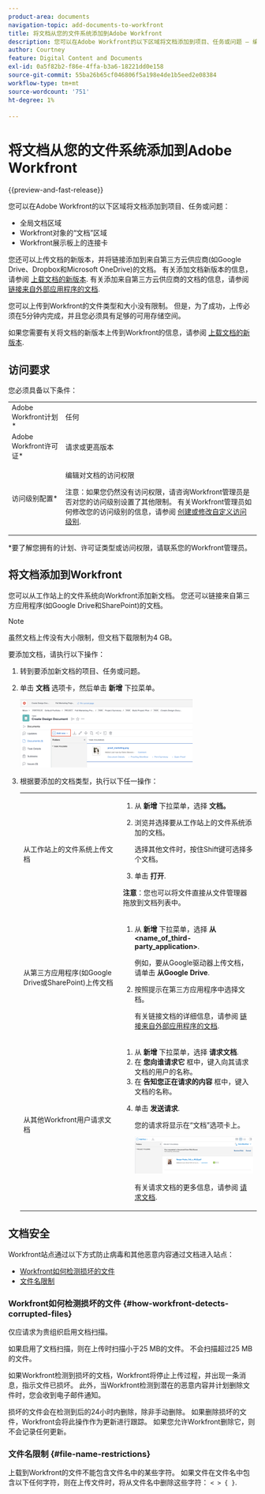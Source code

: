 ```yaml
---
product-area: documents
navigation-topic: add-documents-to-workfront
title: 将文档从您的文件系统添加到Adobe Workfront
description: 您可以在Adobe Workfront的以下区域将文档添加到项目、任务或问题 — 编辑我。
author: Courtney
feature: Digital Content and Documents
exl-id: 0a5f82b2-f86e-4ffa-b3a6-18221dd0e158
source-git-commit: 55ba26b65cf046806f5a198e4de1b5eed2e08384
workflow-type: tm+mt
source-wordcount: '751'
ht-degree: 1%

---
```


# 将文档从您的文件系统添加到Adobe Workfront

{{preview-and-fast-release}}

您可以在Adobe Workfront的以下区域将文档添加到项目、任务或问题：

* 全局文档区域
* Workfront对象的“文档”区域
* <span class="preview">Workfront展示板上的连接卡</span>

您还可以上传文档的新版本，并将链接添加到来自第三方云供应商(如Google Drive、Dropbox和Microsoft OneDrive)的文档。 有关添加文档新版本的信息，请参阅 [上载文档的新版本](../../documents/managing-documents/upload-new-document-version.md). 有关添加来自第三方云供应商的文档的信息，请参阅 [链接来自外部应用程序的文档](../../documents/adding-documents-to-workfront/link-documents-from-external-apps.md).

您可以上传到Workfront的文件类型和大小没有限制。 但是，为了成功，上传必须在5分钟内完成，并且您必须具有足够的可用存储空间。

如果您需要有关将文档的新版本上传到Workfront的信息，请参阅 [上载文档的新版本](../../documents/managing-documents/upload-new-document-version.md).

## 访问要求

您必须具备以下条件：

<table style="table-layout:auto"> 
 <col> 
 <col> 
 <tbody> 
  <tr> 
   <td role="rowheader">Adobe Workfront计划*</td> 
   <td> <p> 任何</p> </td> 
  </tr> 
  <tr> 
   <td role="rowheader">Adobe Workfront许可证*</td> 
   <td> <p>请求或更高版本</p> </td> 
  </tr> 
  <tr> 
   <td role="rowheader">访问级别配置*</td> 
   <td> <p>编辑对文档的访问权限</p> <p>注意：如果您仍然没有访问权限，请咨询Workfront管理员是否对您的访问级别设置了其他限制。 有关Workfront管理员如何修改您的访问级别的信息，请参阅 <a href="../../administration-and-setup/add-users/configure-and-grant-access/create-modify-access-levels.md" class="MCXref xref">创建或修改自定义访问级别</a>.</p> </td> 
  </tr> 
 </tbody> 
</table>

&#42;要了解您拥有的计划、许可证类型或访问权限，请联系您的Workfront管理员。

## 将文档添加到Workfront

您可以从工作站上的文件系统向Workfront添加新文档。 您还可以链接来自第三方应用程序(如Google Drive和SharePoint)的文档。

>[!NOTE]
>
>虽然文档上传没有大小限制，但文档下载限制为4 GB。

要添加文档，请执行以下操作：

1. 转到要添加新文档的项目、任务或问题。
1. 单击 **文档** 选项卡，然后单击 **新增** 下拉菜单。

   ![](assets/add-new-350x138.png)

1. 根据要添加的文档类型，执行以下任一操作：

   <table style="table-layout:auto"> 
    <col> 
    <col> 
    <tbody> 
     <tr> 
      <td role="rowheader">从工作站上的文件系统上传文档</td> 
      <td> 
       <ol> 
        <li value="1">从 <strong>新增</strong> 下拉菜单，选择 <strong>文档。</strong></li> 
        <li value="2"> <p>浏览并选择要从工作站上的文件系统添加的文档。<br></p> <p>选择其他文件时，按住Shift键可选择多个文档。</p> </li> 
        <li value="3">单击 <strong>打开</strong>.</li> 
       </ol> 
       <p><b>注意</b>：您也可以将文件直接从文件管理器拖放到文档列表中。</td> 
     </tr> 
     <tr> 
      <td role="rowheader">从第三方应用程序(如Google Drive或SharePoint)上传文档</td> 
      <td> 
       <ol> 
        <li value="1"> <p>从 <strong>新增</strong> 下拉菜单，选择 <strong>从 &lt;name_of_third-party_application&gt;</strong>.</p> <p>例如，要从Google驱动器上传文档，请单击 <strong>从Google Drive</strong>.</p> </li> 
        <li value="2"> <p>按照提示在第三方应用程序中选择文档。<br></p> <p>有关链接文档的详细信息，请参阅 <a href="../../documents/adding-documents-to-workfront/link-documents-from-external-apps.md" class="MCXref xref">链接来自外部应用程序的文档</a>.</p> </li> 
       </ol> </td> 
     </tr> 
     <tr> 
      <td role="rowheader">从其他Workfront用户请求文档</td> 
      <td> 
       <ol> 
        <li value="1">从 <strong>新增</strong> 下拉菜单，选择 <strong>请求文档</strong>.</li> 
        <li value="2">在 <strong>您向谁请求它</strong> 框中，键入向其请求文档的用户的名称。</li> 
        <li value="3">在 <strong>告知您正在请求的内容</strong> 框中，键入文档的名称。</li> 
        <li value="4"> <p>单击 <strong>发送请求</strong>.</p> <p>您的请求将显示在“文档”选项卡上。</p> <p> <img src="assets/request-a-document-350x110.png" style="width: 350;height: 110;" data-mc-conditions="QuicksilverOrClassic.Quicksilver"> </p> <p>有关请求文档的更多信息，请参阅 <a href="../../documents/adding-documents-to-workfront/request-a-document.md" class="MCXref xref">请求文档</a>.</p> </li> 
       </ol> </td> 
     </tr> 
    </tbody> 
   </table>

## 文档安全

Workfront站点通过以下方式防止病毒和其他恶意内容通过文档进入站点：

* [Workfront如何检测损坏的文件](#how-workfront-detects-corrupted-files)
* [文件名限制](#file-name-restrictions)

### Workfront如何检测损坏的文件 {#how-workfront-detects-corrupted-files}

仅应请求为贵组织启用文档扫描。

如果启用了文档扫描，则在上传时扫描小于25 MB的文件。 不会扫描超过25 MB的文件。

如果Workfront检测到损坏的文档，Workfront将停止上传过程，并出现一条消息，指示文件已损坏。 此外，当Workfront检测到潜在的恶意内容并计划删除文件时，您会收到电子邮件通知。

损坏的文件会在检测到后的24小时内删除，除非手动删除。 如果删除损坏的文件，Workfront会将此操作作为更新进行跟踪。 如果您允许Workfront删除它，则不会记录任何更新。

### 文件名限制 {#file-name-restrictions}

上载到Workfront的文件不能包含文件名中的某些字符。 如果文件在文件名中包含以下任何字符，则在上传文件时，将从文件名中删除这些字符： `< > { }`.
